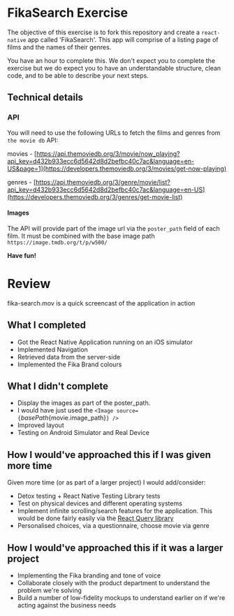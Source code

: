 # FikaSearch Exercise

The objective of this exercise is to fork this repository and create a `react-native` app called 'FikaSearch'. This app will comprise of a listing page of films and the names of their genres.

You have an hour to complete this. We don't expect you to complete the exercise but we do expect you to have an understandable structure, clean code, and to be able to describe your next steps.

## Technical details

### API
You will need to use the following URLs to fetch the films and genres from `the movie db` API:

movies - [https://api.themoviedb.org/3/movie/now_playing?api_key=d432b933ecc6d5642d8d2befbc40c7ac&language=en-US&page=1](https://developers.themoviedb.org/3/movies/get-now-playing)

genres - [https://api.themoviedb.org/3/genre/movie/list?api_key=d432b933ecc6d5642d8d2befbc40c7ac&language=en-US](https://developers.themoviedb.org/3/genres/get-movie-list)

#### Images

The API will provide part of the image url via the `poster_path` field of each film. It must be combined with the base image path `https://image.tmdb.org/t/p/w500/`

**Have fun!**

# Review

fika-search.mov is a quick screencast of the application in action

## What I completed

- Got the React Native Application running on an iOS simulator
- Implemented Navigation
- Retrieved data from the server-side
- Implemented the Fika Brand colours

## What I didn't complete

- Display the images as part of the poster_path.
- I would have just used the `<Image source={`${basePath}${movie.image_path}`} />`
- Improved layout
- Testing on Android Simulator and Real Device

## How I would've approached this if I was given more time

Given more time (or as part of a larger project) I would add/consider:

- Detox testing + React Native Testing Library tests
- Test on physical devices and different operating systems
- Implement infinite scrolling/search features for the application. This would be done fairly easily via the [React Query library](https://react-query.tanstack.com/docs/guides/infinite-queries)
- Personalised choices, via a questionnaire, choose movie via genre

## How I would've approached this if it was a larger project

- Implementing the Fika branding and tone of voice
- Collaborate closely with the product department to understand the problem we're solving
- Build a number of low-fidelity mockups to understand earlier on if we're acting against the business needs